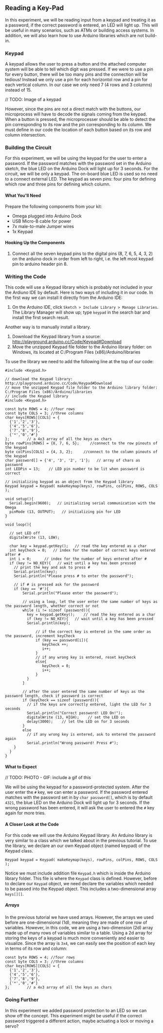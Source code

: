 ## Reading a Key-Pad

In this experiment, we will be reading input from a keypad and treating it as a password, if the correct password is entered, an LED will light up. This will be useful in many scenarios, such as ATMs or building access systems. In addition, we will also learn how to use Arduino libraries which are not build-in.


### Keypad
<!-- // should be in it's own separate markdown file

// explanation of the keypad:
//  - the user can press a button and the attached computer system will be able to tell which digit was pressed
//  - talk about how the signals coming from the keypad need to be decoded
//    - Note from Lazar: keypads usually have pins that identify if a button on a horizontal row is pressed, and then other pins that identify if a button on a vertical column is pressed. to read specific numbers, the user has to look for intersections
//    - need to explain the above in a concise and approachable way - include graphics -->

A keypad allows the user to press a button and the attached computer system will be able to tell which digit was pressed. If we were to use a pin for every button, there will be too many pins and the connection will be tedious! Instead we only use a pin for each horizontol row and a pin for each vertical column. In our case we only need 7 (4 rows and 3 columns) instead of 15.

// TODO: Image of a keypad

However, since the pins are not a direct match with the buttons, our microprocess will have to decode the signals coming from the keypad. When a button is pressed, the microprocesser should be able to detect the pin corresponding to its row and the pin corresponding to its column. We must define in our code the location of each button based on its row and column intersection.

### Building the Circuit

<!-- // simple circuit:
//  - single LED connected to the microcontroller output
//  - keypad input connected to the microcontroller -->

For this experiment, we will be using the keypad for the user to enter a password. If the password matches with the password set in the Arduino sketch, the blue LED on the Arduino Dock will light up for 3 seconds. For the circuit, we will be only a keypad. The on-board blue LED is used so no need to a connect external LED. The keypad as seven pins: four pins for defining which row and three pins for defining which column.

#### What You'll Need

Prepare the following components from your kit:

* Omega plugged into Arduino Dock
* USB Micro-B cable for power
* 7x male-to-male Jumper wires
* 1x Keypad

#### Hooking Up the Components

<!-- // instructions on:
//  - connecting the led circuit (link back to single led experiment or reuse that text)
//  - connecting all of the keypad outputs to the microcontroller pins -->

1. Connect all the seven keypad pins to the digital pins (8, 7, 6, 5, 4, 3, 2) on the arduino dock in order from left to right, i.e. the left most keypad pin to arduino header pin 8.


### Writing the Code

<!-- // create a function that takes the keypad pins as input, and returns the number(s) that are currently pressed in an array, the array should be empty if no buttons are pressed
// note from Lazar: up to you if the array should be static or dynamic

// have a function to turn on the LED

// have an array that holds the "password" and a variable to index the array (initialized to zero)
// in the loop function:
//  - check for valid input from the keypad
//  - if the input matches the currently indexed digit in the password array, increment the index variable
//  - if the input does not match, reset the index variable to 0
//  - once the index variable reaches sizeof(password array), we consider to password to have been typed in, and we can turn on the LED (using the action function) -->

This code will use a Keypad library which is probably not included in your the Ardiuno IDE by default. Here is two ways of including it in our code. In the first way we can install it directly from the Arduino IDE:

1. On the Arduino IDE, click `Sketch > Include Library > Manage Libraries`. The Library Manager will show up; type `keypad` in the search bar and install the first search result.

Another way is to manually install a library.

1. Download the Keypad library from a source: http://playground.arduino.cc/Code/Keypad#Download
2. Move the unzipped Keypad file folder to the Arduino library folder: on Windows, its located at C:/Program Files (x86)/Arduino/libraries

To use the library we need to add the following line at the top of our code:
```
#include <Keypad.h>
```

``` arduino
// download the Keypad library: http://playground.arduino.cc/Code/Keypad#Download
// move the unzipped Keypad file folder to the Arduino library folder: C:/Program Files (x86)/Arduino/libraries 
// include the Keypad library
#include <Keypad.h>

const byte ROWS = 4; //four rows
const byte COLS = 3; //three columns
char keys[ROWS][COLS] = {
  {'1','2','3'},
  {'4','5','6'},
  {'7','8','9'},
  {'*','0','#'}
};        // a 4x3 array of all the keys as chars
byte rowPins[ROWS] = {8, 7, 6, 5};     //connect to the row pinouts of the keypad
byte colPins[COLS] = {4, 3, 2};     //connect to the column pinouts of the keypad
char password[] = {'4', '3', '2', '1'};   // array of chars as password
int LEDPin = 13;    // LED pin number to be lit when password is correct

// initializing keypad as an object from the Keypad library
Keypad keypad = Keypad( makeKeymap(keys), rowPins, colPins, ROWS, COLS );

void setup(){
  Serial.begin(9600);   // initializing serial communication with the Omega
  pinMode (13, OUTPUT);   // initializing pin for LED
}

void loop(){

  // set LED off
  digitalWrite (13, LOW);
  
  char key = keypad.getKey();   // read the key entered as a char
  int keyCheck = 0;   // index for the number of correct keys entered after #
  int i = 0;      // index for the number of keys entered after #
  if (key != NO_KEY){   // wait until a key has been pressed
    // print the key and ask to press #
    Serial.println(key);    
    Serial.println("Please press # to enter the password");

    // if # is pressed ask for the password
    if (key == '#'){
        Serial.println("Please enter the password");

        // using a loop, let the user enter the same number of keys as the password length, whether correct or not
        while (i != sizeof (password)){
          key = keypad.getKey();    // read the key entered as a char
          if (key != NO_KEY){   // wait until a key has been pressed
          Serial.println(key);   
          
              // if the correct key is entered in the same order as the password, increment keyCheck
              if (key == password[i]){
                 keyCheck ++;
                 i++;
              }
              // if any wrong key is entered, reset keyCheck
              else{
                 keyCheck = 0;
                 i++;
              }
          }
        }

        // after the user entered the same number of keys as the password length, check if password is correct
        if (keyCheck == sizeof (password)){
          // if the keys are correctly entered, light the LED for 3 seconds
          Serial.println("Correct password! LED On!");
          digitalWrite (13, HIGH);    // set the LED on
          delay(3000);    // let the LED on for 3 seconds
        }
        else
          // if any wrong key is entered, ask to entered the password again
          Serial.println("Wrong password! Press #");   
    }
  }
}
``` 


#### What to Expect

// TODO: PHOTO - GIF: include a gif of this

We will be using the keypad for a password-protected system. After the user enter the `#` key, we can enter a password. If the password entered matches with the password set in by `char password[]`, which is by default `4321`, the blue LED on the Arduino Dock will light up for 3 seconds. If the wrong password has been entered, it will ask the user to entered the `#` key again for more tries.


#### A Closer Look at the Code

For this code we will use the Arduino Keypad library. An Arduino library is very similar to a class which we talked about in the previous tutorial. To use the library, we declare an our own Keypad object (named keypad) of the Keypad class.

``` 
Keypad keypad = Keypad( makeKeymap(keys), rowPins, colPins, ROWS, COLS );
``` 

Notice we must include addition file `Keypad.h` which is inside the Arduino library folder. This file is where the `Keypad` class is defined. However, before to declare our `Keypad` object, we need declare the variables which needed to be passed into the Keypad object. This includes a two-dimensional array `keys[][]`.

##### Arrays

In the previous tutorial we have used arrays. However, the arrays we used before are one-dimensional (1d), meaning they are made of one row of variables. However, in this code, we are using a two-dimension (2d) array made up of many rows of variables similar to a table. Using a 2d array for storing the keys of a keypad is much more conveniently and easier to visualize. Since the array is `3x4`, we can easily see the position of each key in terms of its row and column:

```
const byte ROWS = 4; //four rows
const byte COLS = 3; //three columns
char keys[ROWS][COLS] = {
  {'1','2','3'},
  {'4','5','6'},
  {'7','8','9'},
  {'*','0','#'}
};        // a 4x3 array of all the keys as chars
```

### Going Further

In this experiment we added password protection to an LED so we can show off the concept. This experiment might be useful if the correct password triggered a different action, maybe actuating a lock or moving a servo?
